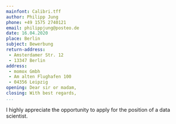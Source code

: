 ```yaml
---
mainfont: Calibri.tff
author: Philipp Jung
phone: +49 1575 2740121
email: philippjung@posteo.de
date: 16.04.2020
place: Berlin
subject: Bewerbung
return-address:
 - Amsterdamer Str. 12
 - 13347 Berlin
address:
 - momox Gmbh
 - Am alten Flughafen 100
 - 04356 Leipzig
opening: Dear sir or madam,
closing: With best regards,
...
```

I highly appreciate the opportunity to apply for the position of a data scientist.

